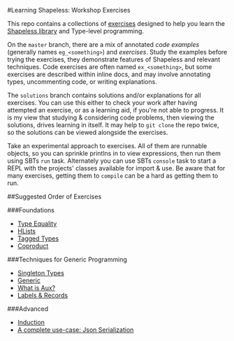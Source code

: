 #Learning Shapeless: Workshop Exercises

This repo contains a collections of [exercises](./src/main/scala) designed to help you learn the 
[Shapeless library](https://github.com/milessabin/shapeless) and Type-level programming. 

On the `master` branch, there are a mix of annotated *code examples* (generally names `eg_<something>`) and *exercises*. 
Study the examples before trying the exercises, they demonstrate  features of Shapeless and relevant techniques.
 Code exercises are often named `ex_<something>`, but some exercises are described within inline docs, and may involve 
 annotating types, uncommenting code, or writing explanations.
 
The `solutions` branch contains solutions and/or explanations for all exercises. You can use this either to check your work 
after having attempted an exercise, or as a learning aid, if you're not able to progress. It is my view that studying
& considering code problems, then viewing the solutions, drives learning in itself. It may help to `git clone` the repo
twice, so the solutions can be viewed alongside the exercises.

Take an experimental approach to exercises. All of them are runnable objects, so you can sprinkle printlns in to view expressions,
 then run them using SBTs `run` task. Alternately you can use SBTs `console` task to start a REPL with the projects' classes
 available for import & use. Be aware that for many exercises, getting them to `compile` can be a hard as getting them to 
 run. 
 
##Suggested Order of Exercises
 
###Foundations
 
- [Type Equality](./src/main/scala/learnshapeless/TypeEquality.scala)
- [HLists](./src/main/scala/learnshapeless/HLists.scala)
- [Tagged Types](./src/main/scala/learnshapeless/TaggedTypes.scala)
- [Coproduct](./src/main/scala/learnshapeless/Coproduct.scala)
 
###Techniques for Generic Programming
 
- [Singleton Types](./src/main/scala/learnshapeless/SingletonTypes.scala)
- [Generic](./src/main/scala/learnshapeless/Generic.scala)
- [What is Aux?](./src/main/scala/learnshapeless/WhatIsAux.scala)
- [Labels & Records](./src/main/scala/learnshapeless/Labels.scala)
 
###Advanced

- [Induction](./src/main/scala/learnshapeless/Induction.scala)
- [A complete use-case: Json Serialization](./src/main/scala/learnshapeless/JsonSerialization.scala)
